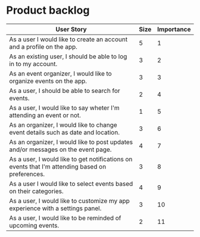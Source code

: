 # Product backlog

| User Story                                                                       | Size | Importance |
| -------------------------------------------------------------------------------- | ---- | ---------- |
| As a user I would like to create an account and a profile on the app.            | 5    | 1          |
| As an existing user, I should be able to log in to my account.                   | 3    | 2          |
| As an event organizer, I would like to organize events on the app.               | 3    | 3          |
| As a user, I should be able to search for events.                                | 2    | 4          |
| As a user, I would like to say wheter I'm attending an event or not.             | 1    | 5          |
| As an organizer, I would like to change event details such as date and location. | 3    | 6          |
| As an organizer, I would like to post updates and/or messages on the event page. | 4    | 7          |
| As a user, I would like to get notifications on events that I'm attending based on preferences. | 3 | 8 |
| As a user I would like to select events based on their categories. | 4 | 9 |
| As a user, I would like to customize my app experience with a settings panel. | 3 | 10 |
| As a user, I would like to be reminded of upcoming events. | 2 | 11 |
